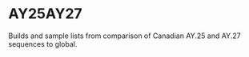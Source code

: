 # AY25AY27

Builds and sample lists from comparison of Canadian AY.25 and AY.27 sequences to global.
